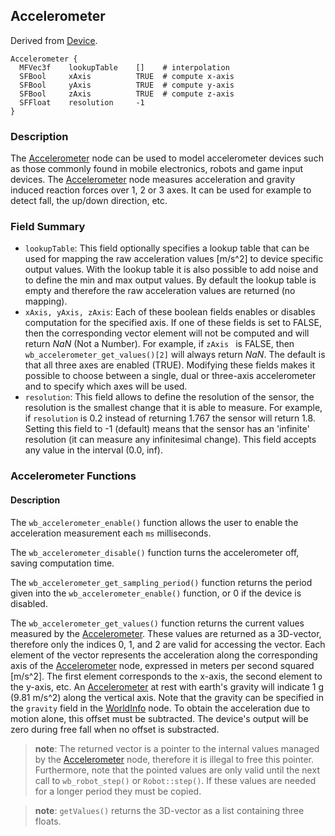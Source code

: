 ## Accelerometer

Derived from [Device](reference/device.md#device).

```
Accelerometer {
  MFVec3f    lookupTable    []    # interpolation
  SFBool     xAxis          TRUE  # compute x-axis
  SFBool     yAxis          TRUE  # compute y-axis
  SFBool     zAxis          TRUE  # compute z-axis
  SFFloat    resolution     -1
}
```

### Description

The [Accelerometer](reference/accelerometer.md#accelerometer) node can be used
to model accelerometer devices such as those commonly found in mobile
electronics, robots and game input devices. The
[Accelerometer](reference/accelerometer.md#accelerometer) node measures
acceleration and gravity induced reaction forces over 1, 2 or 3 axes. It can be
used for example to detect fall, the up/down direction, etc.

### Field Summary

- `lookupTable`: This field optionally specifies a lookup table that can be used
for mapping the raw acceleration values [m/s^2] to device specific output
values. With the lookup table it is also possible to add noise and to define the
min and max output values. By default the lookup table is empty and therefore
the raw acceleration values are returned (no mapping).
- `xAxis, yAxis, zAxis`: Each of these boolean fields enables or disables
computation for the specified axis. If one of these fields is set to FALSE, then
the corresponding vector element will not be computed and will return *NaN* (Not
a Number). For example, if  `zAxis ` is FALSE, then
`wb_accelerometer_get_values()[2]` will always return *NaN*. The default is that
all three axes are enabled (TRUE). Modifying these fields makes it possible to
choose between a single, dual or three-axis accelerometer and to specify which
axes will be used.
- `resolution`: This field allows to define the resolution of the sensor, the
resolution is the smallest change that it is able to measure. For example, if
`resolution` is 0.2 instead of returning 1.767 the sensor will return 1.8.
Setting this field to -1 (default) means that the sensor has an 'infinite'
resolution (it can measure any infinitesimal change). This field accepts any
value in the interval (0.0, inf).

### Accelerometer Functions

#### Description

The `wb_accelerometer_enable()` function allows the user to enable the
acceleration measurement each `ms` milliseconds.

The `wb_accelerometer_disable()` function turns the accelerometer off, saving
computation time.

The `wb_accelerometer_get_sampling_period()` function returns the period given
into the `wb_accelerometer_enable()` function, or 0 if the device is disabled.

The `wb_accelerometer_get_values()` function returns the current values measured
by the [Accelerometer](reference/accelerometer.md#accelerometer). These values
are returned as a 3D-vector, therefore only the indices 0, 1, and 2 are valid
for accessing the vector. Each element of the vector represents the acceleration
along the corresponding axis of the
[Accelerometer](reference/accelerometer.md#accelerometer) node, expressed in
meters per second squared [m/s^2]. The first element corresponds to the x-axis,
the second element to the y-axis, etc. An
[Accelerometer](reference/accelerometer.md#accelerometer) at rest with earth's
gravity will indicate 1 g (9.81 m/s^2) along the vertical axis. Note that the
gravity can be specified in the `gravity` field in the
[WorldInfo](reference/worldinfo.md#worldinfo) node. To obtain the acceleration
due to motion alone, this offset must be subtracted. The device's output will be
zero during free fall when no offset is substracted.

> **note**: The returned vector is a pointer to the internal values managed by the
[Accelerometer](reference/accelerometer.md#accelerometer) node, therefore it is
illegal to free this pointer. Furthermore, note that the pointed values are only
valid until the next call to `wb_robot_step()` or `Robot::step()`. If these
values are needed for a longer period they must be copied.

> **note**: `getValues()` returns the 3D-vector as a list containing three floats.

